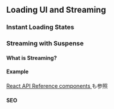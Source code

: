 ## Loading UI and Streaming

### Instant Loading States
### Streaming with Suspense
#### What is Streaming?
#### Example
[React API Reference components <Suspense>](https://react.dev/reference/react/Suspense)も参照
#### SEO

